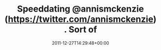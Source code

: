 ---
retweeted: false
source: <a href="http://twitter.com/download/android" rel="nofollow">Twitter for Android</a>
entities:
  hashtags: []
  symbols: []
  user_mentions:
  - name: Daniel Lohse
    screen_name: annismckenzie
    indices:
    - '12'
    - '26'
    id_str: '8489592'
    id: '8489592'
  urls: []
display_text_range:
- '0'
- '36'
favorite_count: '0'
id_str: '151671125963845633'
truncated: false
retweet_count: '0'
id: '151671125963845633'
created_at: Tue Dec 27 14:29:48 +0000 2011
favorited: false
full_text: Speeddating [@annismckenzie](https://twitter.com/annismckenzie). Sort of.
lang: en
tags:
- pesos/twitter
date: '2011-12-27T14:29:48+00:00'
src: https://twitter.com/bascht/status/151671125963845633
original_url: https://twitter.com/bascht/status/151671125963845633
type: twitter_tweet
text: Speeddating [@annismckenzie](https://twitter.com/annismckenzie). Sort of.
title: Speeddating @annismckenzie (https://twitter.com/annismckenzie). Sort of

---